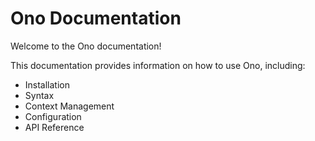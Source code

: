# Ono Documentation

Welcome to the Ono documentation!

This documentation provides information on how to use Ono, including:

- Installation
- Syntax
- Context Management
- Configuration
- API Reference